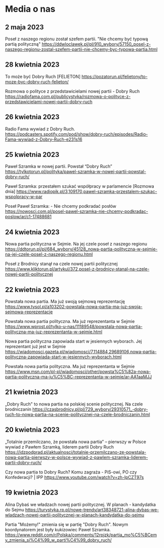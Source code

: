# Media o nas

## 2 maja 2023

Poseł z naszego regionu został szefem partii. "Nie chcemy być typową partią polityczną"
https://ddwloclawek.pl/pl/910_wybory/57150_posel-z-naszego-regionu-zostal-szefem-partii-nie-chcemy-byc-typowa-partia.html

## 28 kwietnia 2023

To może być Dobry Ruch [FELIETON]
https://pozatorun.pl/felietony/to-moze-byc-dobry-ruch-felieton/

Rozmowa o polityce z przedstawicielami nowej partii - Dobry Ruch
https://radiofama.com.pl/publicystyka/rozmowa-o-polityce-z-przedstawicielami-nowej-partii-dobry-ruch

## 26 kwietnia 2023

Radio Fama wywiad z Dobry Ruch.
https://podcasters.spotify.com/pod/show/dobry-ruch/episodes/Radio-Fama-wywiad-z-Dobry-Ruch-e231s16

## 25 kwietnia 2023

Paweł Szramka w nowej partii. Powstał “Dobry Ruch”
https://tylkotorun.pl/polityka/pawel-szramka-w-nowej-partii-powstal-dobry-ruch/

Paweł Szramka: przestałem szukać współpracy w parlamencie [Rozmowa dnia]
https://www.radiopik.pl/3,109170,pawel-szramka-przestalem-szukac-wspolpracy-w-par

Poseł Paweł Szramka: - Nie chcemy podkradać posłów
https://nowosci.com.pl/posel-pawel-szramka-nie-chcemy-podkradac-poslow/ar/c1-17488681

## 24 kwietnia 2023

Nowa partia polityczna w Sejmie. Na jej czele poseł z naszego regionu
https://ddtorun.pl/pl/684_wybory/45128_nowa-partia-polityczna-w-sejmie-na-jej-czele-posel-z-naszego-regionu.html

Poseł z Brodnicy stanął na czele nowej partii politycznej
https://www.kliktorun.pl/artykul/372,posel-z-brodnicy-stanal-na-czele-nowej-partii-politycznej

## 22 kwietnia 2023

Powstała nowa partia. Ma już swoją sejmową reprezentację
https://www.tysol.pl/a103202-powstala-nowa-partia-ma-juz-swoja-sejmowa-reprezentacje

Powstała nowa partia polityczna. Ma już reprezentanta w Sejmie
https://www.wprost.pl/tylko-u-nas/11189548/powstala-nowa-partia-polityczna-ma-juz-reprezentanta-w-sejmie.html

Nowa partia polityczna zapowiada start w jesiennych wyborach. Jej reprezentant już jest w Sejmie
https://wiadomosci.gazeta.pl/wiadomosci/7,114884,29689106,nowa-partia-polityczna-zapowiada-start-w-jesiennych-wyborach.html

Powstała nowa partia polityczna. Ma już reprezentanta w Sejmie
https://www.msn.com/pl-pl/wiadomosci/other/powsta%C5%82a-nowa-partia-polityczna-ma-ju%C5%BC-reprezentanta-w-sejmie/ar-AA1aaMJJ

## 21 kwietnia 2023

„Dobry Ruch" to nowa partia na polskiej scenie politycznej. Na czele brodniczanin
https://czasbrodnicy.pl/pl/729_wybory/29310571_-dobry-ruch-to-nowa-partia-na-scenie-politycznej-na-czele-brodniczanin.html

## 20 kwietnia 2023

„Totalnie przemilczano, że powstała nowa partia” – pierwszy w Polsce wywiad z Pawłem Szramką, liderem partii Dobry Ruch
https://idzpodprad.pl/aktualnosci/totalnie-przemilczano-ze-powstala-nowa-partia-pierwszy-w-polsce-wywiad-z-pawlem-szramka-liderem-partii-dobry-ruch/

Czy nowa partia to Dobry Ruch? Komu zagraża - PiS-owi, PO czy Konfederacji? | IPP
https://www.youtube.com/watch?v=zh-lpCZT97s

## 19 kwietnia 2023

Alina Dybaś we władzach nowej partii politycznej. W planach - kandydatka do Sejmu
https://turystyka.rp.pl/nowe-trendy/art38348721-alina-dybas-we-wladzach-nowej-partii-politycznej-w-planach-kandydatka-do-sejmu

Partia "Możemy!" zmienia się w partię "Dobry Ruch". Nowym koordynatorem jest były kukizowiec Paweł Szramka.
https://www.reddit.com/r/Polska/comments/12rpjzk/partia_mo%C5%BCemy_zmienia_si%C4%99_w_parti%C4%99_dobry_ruch/
